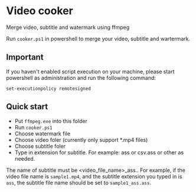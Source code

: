 # Video cooker
Merge video, subtitle and watermark using ffmpeg

Run `cooker.ps1` in powershell to merge your video, subtitle and wartermark.

## Important

If you haven't enabled script execution on your machine, please start powershell as administration and run the following command:

```
set-executionpolicy remotesigned
```

## Quick start

- Put `ffmpeg.exe` into this folder
- Run `cooker.ps1`
- Choose watermark file
- Choose video foler (currently only support *.mp4 files)
- Choose subtitle foler
- Type in extension for subtitle. For example: ass or csv.ass or other as needed.

The name of subtitle must be <video_file_name>_ass.<extension>. For example, if the video file name is `sample1.mp4`, and the subtitle extension you typed in is `ass`, the subtitle file name should be set to `sample1_ass.ass`.
